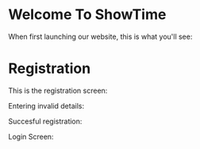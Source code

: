 # Welcome To ShowTime

When first launching our website, this is what you'll see:



# Registration

This is the registration screen:



Entering invalid details:



Succesful registration:



Login Screen:


